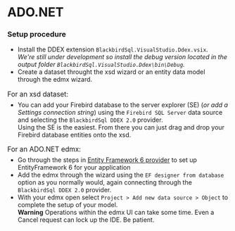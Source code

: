 # ADO.NET

### Setup procedure

* Install the DDEX extension `BlackbirdSql.VisualStudio.Ddex.vsix`. </br>*We're still under development so install the debug version located in the output folder `BlackbirdSql.VisualStudio.Ddex\bin\Debug`.*
* Create a dataset throught the xsd wizard or an entity data model through the edmx wizard.
<p style="font-size:1.1em;margin-bottom:-8px">For an xsd dataset:</p>

* You can add your Firebird database to the server explorer (SE) (*or add a Settings connection string*) using the `Firebird SQL Server` data source and selecting the `BlackbirdSql DDEX 2.0` provider.</br>Using the SE is the easiest. From there you can just drag and drop your Firebird database entities onto the xsd.

<p style="font-size:1.1em;margin-bottom:-8px">For an ADO.NET edmx:</p>

* Go through the steps in [Entity Framework 6 provider](entity-framework-6.md) to set up EntityFramework 6 for your application
* Add the edmx through the wizard using the `EF designer from database` option as you normally would, again connecting through the `BlackbirdSql DDEX 2.0` provider.
* With your edmx open select `Project > Add new data source > Object` to complete the setup of your model.</br>
__Warning__ Operations within the edmx UI can take some time. Even a Cancel request can lock up the IDE. Be patient.